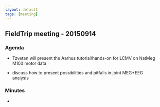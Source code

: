 ```yaml
---
layout: default
tags: [meeting]
---
```


## FieldTrip meeting - 20150914

### Agenda

*  Tzvetan will present the Aarhus tutorial/hands-on for LCMV on NatMeg M100 motor data

*  discuss how to present possibilities and pitfalls in joint MEG+EEG analysis

### Minutes

* 
